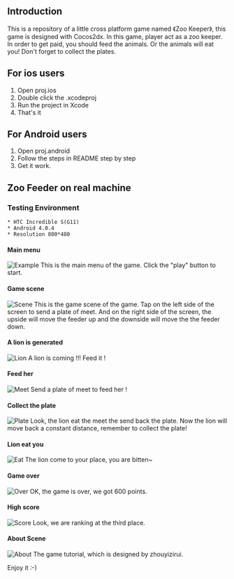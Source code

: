 ## Introduction

This is a repository of a little cross platform game named 《Zoo Keeper》, this game is designed with Cocos2dx. In this game, player act as a zoo keeper. In order to get paid, you should feed the animals. Or the animals will eat you! Don't forget to collect the plates.

## For ios users

1. Open proj.ios
2. Double click the .xcodeproj 
3. Run the project in Xcode
4. That's it

## For Android users

1. Open proj.android
2. Follow the steps in README step by step 
3. Get it work. 

## Zoo Feeder on real machine
### Testing Environment
	* HTC Incredible S(G11)
	* Android 4.0.4
	* Resolution 800*480
#### Main menu
![Example](https://github.com/zhouyizirui/ZooKeeper/blob/master/pictures/main.png)
This is the main menu of the game. Click the "play" button to start.

#### Game scene
![Scene](https://github.com/zhouyizirui/ZooKeeper/blob/master/pictures/play.png)
This is the game scene of the game. Tap on the left side of the screen to send a plate of meet. And on the right side of the screen, the upside will move the feeder up and the downside will move the the feeder down.

#### A lion is generated
![Lion](https://github.com/zhouyizirui/ZooKeeper/blob/master/pictures/lion.png)
A lion is coming !!! Feed it !

#### Feed her
![Meet](https://github.com/zhouyizirui/ZooKeeper/blob/master/pictures/throw.png)
Send a plate of meet to feed her !

#### Collect the plate
![Plate](https://github.com/zhouyizirui/ZooKeeper/blob/master/pictures/plate.png)
Look, the lion eat the meet the send back the plate. Now the lion will move back a constant distance, remember to collect the plate!

#### Lion eat you
![Eat](https://github.com/zhouyizirui/ZooKeeper/blob/master/pictures/dead.png)
The lion come to your place, you are bitten~

#### Game over
![Over](https://github.com/zhouyizirui/ZooKeeper/blob/master/pictures/over.png)
OK, the game is over, we got 600 points.

#### High score
![Score](https://github.com/zhouyizirui/ZooKeeper/blob/master/pictures/score.png)
Look, we are ranking at the third place.

#### About Scene
![About](https://github.com/zhouyizirui/ZooKeeper/blob/master/pictures/tutorial.png)
The game tutorial, which is designed by zhouyizirui.


Enjoy it :-)
